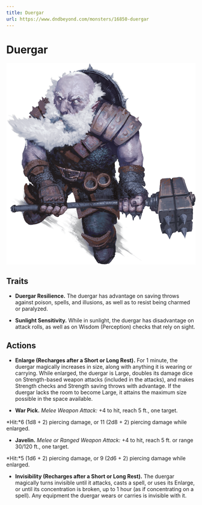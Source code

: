 ```yaml
---
title: Duergar
url: https://www.dndbeyond.com/monsters/16850-duergar
---
```


# Duergar

![Duergar](duergar.png)

## Traits

* **Duergar Resilience.** The duergar has advantage on saving throws against poison, spells, and illusions, as well as to resist being charmed or paralyzed.

* **Sunlight Sensitivity.** While in sunlight, the duergar has disadvantage on attack rolls, as well as on Wisdom (Perception) checks that rely on sight.

## Actions

* **Enlarge (Recharges after a Short or Long Rest).** For 1 minute, the duergar magically increases in size, along with anything it is wearing or carrying. While enlarged, the duergar is Large, doubles its damage dice on Strength-based weapon attacks (included in the attacks), and makes Strength checks and Strength saving throws with advantage. If the duergar lacks the room to become Large, it attains the maximum size possible in the space available.

* **War Pick.** *Melee Weapon Attack:* +4 to hit, reach 5 ft., one target.

*Hit:*6 (1d8 + 2) piercing damage, or 11 (2d8 + 2) piercing damage while enlarged.

* **Javelin.** *Melee or Ranged Weapon Attack:* +4 to hit, reach 5 ft. or range 30/120 ft., one target.

*Hit:*5 (1d6 + 2) piercing damage, or 9 (2d6 + 2) piercing damage while enlarged.

* **Invisibility (Recharges after a Short or Long Rest).** The duergar magically turns invisible until it attacks, casts a spell, or uses its Enlarge, or until its concentration is broken, up to 1 hour (as if concentrating on a spell). Any equipment the duergar wears or carries is invisible with it.
